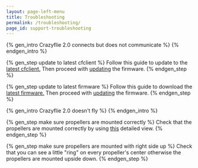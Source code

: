 ```yaml
---
layout: page-left-menu
title: Troubleshooting
permalink: /troubleshooting/
page_id: support-troubleshooting
---
```


{% gen_intro Crazyflie 2.0 connects but does not communicate %}
&#32;
{% endgen_intro %}

{% gen_step update to latest cfclient %}
Follow this guide to update to the [latest cfclient.](https://www.bitcraze.io/getting-started-with-the-crazyflie-2-0/#update-src)
Then proceed with [updating](https://www.bitcraze.io/getting-started-with-the-crazyflie-2-0/#update-fw) the firmware.
{% endgen_step %}

{% gen_step update to latest firmware %}
Follow this guide to download the [latest firmware.](https://www.bitcraze.io/getting-started-with-the-crazyflie-2-0/#latest-fw)
Then proceed with [updating](https://www.bitcraze.io/getting-started-with-the-crazyflie-2-0/#update-fw) the firmware.
{% endgen_step %}
    
{% gen_intro Crazyflie 2.0 doesn't fly %}
&#32;
{% endgen_intro %}

{% gen_step make sure propellers are mounted correctly %}
Check that the propellers are mounted correctly by using [this](https://www.bitcraze.io/wp-content/uploads/2014/09/cf2_props.png) detailed view.
{% endgen_step %}

{% gen_step make sure propellers are mounted with right side up %}
Check that you can see a little "ring" on every propeller's center otherwise the propellers are mounted upside down.
{% endgen_step %}

